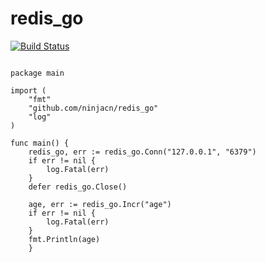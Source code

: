 # redis_go
[![Build Status](https://travis-ci.org/ninjacn/redis_go.svg?branch=master)](https://travis-ci.org/ninjacn/redis_go)
<pre><code>
package main

import (
	"fmt"
	"github.com/ninjacn/redis_go"
	"log"
)

func main() {
	redis_go, err := redis_go.Conn("127.0.0.1", "6379")
	if err != nil {
		log.Fatal(err)
	}
	defer redis_go.Close()

	age, err := redis_go.Incr("age")
	if err != nil {
		log.Fatal(err)
	}
	fmt.Println(age)
    }
</code></pre>

